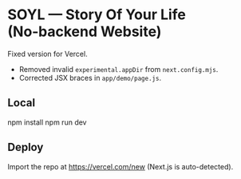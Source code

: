 
# SOYL — Story Of Your Life (No‑backend Website)

Fixed version for Vercel.
- Removed invalid `experimental.appDir` from `next.config.mjs`.
- Corrected JSX braces in `app/demo/page.js`.

## Local
npm install
npm run dev

## Deploy
Import the repo at https://vercel.com/new (Next.js is auto-detected).
